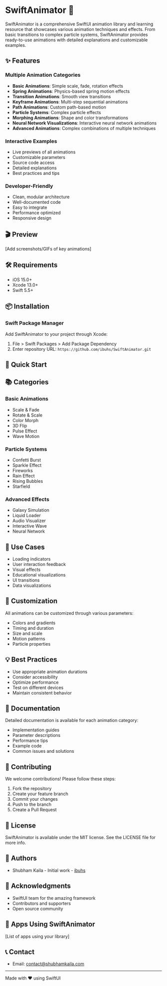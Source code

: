 # SwiftAnimator 🎨

SwiftAnimator is a comprehensive SwiftUI animation library and learning resource that showcases various animation techniques and effects. From basic transitions to complex particle systems, SwiftAnimator provides ready-to-use animations with detailed explanations and customizable examples.

## ✨ Features

### Multiple Animation Categories
- **Basic Animations**: Simple scale, fade, rotation effects
- **Spring Animations**: Physics-based spring motion effects
- **Transition Animations**: Smooth view transitions
- **Keyframe Animations**: Multi-step sequential animations
- **Path Animations**: Custom path-based motion
- **Particle Systems**: Complex particle effects
- **Morphing Animations**: Shape and color transformations
- **Neural Network Visualizations**: Interactive neural network animations
- **Advanced Animations**: Complex combinations of multiple techniques

### Interactive Examples
- Live previews of all animations
- Customizable parameters
- Source code access
- Detailed explanations
- Best practices and tips

### Developer-Friendly
- Clean, modular architecture
- Well-documented code
- Easy to integrate
- Performance optimized
- Responsive design

## 🎬 Preview

[Add screenshots/GIFs of key animations]

## 🛠 Requirements
- iOS 15.0+
- Xcode 13.0+
- Swift 5.5+

## 📦 Installation

### Swift Package Manager
Add SwiftAnimator to your project through Xcode:
1. File > Swift Packages > Add Package Dependency
2. Enter repository URL: `https://github.com/ibuhs/SwiftAnimator.git`

## 🚀 Quick Start

## 📚 Categories

### Basic Animations
- Scale & Fade
- Rotate & Scale
- Color Morph
- 3D Flip
- Pulse Effect
- Wave Motion

### Particle Systems
- Confetti Burst
- Sparkle Effect
- Fireworks
- Rain Effect
- Rising Bubbles
- Starfield

### Advanced Effects
- Galaxy Simulation
- Liquid Loader
- Audio Visualizer
- Interactive Wave
- Neural Network

## 🎯 Use Cases
- Loading indicators
- User interaction feedback
- Visual effects
- Educational visualizations
- UI transitions
- Data visualizations

## 🔧 Customization

All animations can be customized through various parameters:
- Colors and gradients
- Timing and duration
- Size and scale
- Motion patterns
- Particle properties

## 💡 Best Practices

- Use appropriate animation durations
- Consider accessibility
- Optimize performance
- Test on different devices
- Maintain consistent behavior

## 📖 Documentation

Detailed documentation is available for each animation category:
- Implementation guides
- Parameter descriptions
- Performance tips
- Example code
- Common issues and solutions

## 🤝 Contributing

We welcome contributions! Please follow these steps:
1. Fork the repository
2. Create your feature branch
3. Commit your changes
4. Push to the branch
5. Create a Pull Request

## 📄 License

SwiftAnimator is available under the MIT license. See the LICENSE file for more info.

## 👥 Authors

- Shubham Kaila - Initial work - [ibuhs](https://github.com/ibuhs)

## 🙏 Acknowledgments

- SwiftUI team for the amazing framework
- Contributors and supporters
- Open source community

## 📱 Apps Using SwiftAnimator

[List of apps using your library]

## 📞 Contact

- Email: contact@shubhamkaila.com


---

Made with ❤️ using SwiftUI
